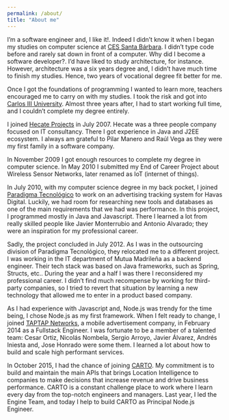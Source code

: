 ```yaml
---
permalink: /about/
title: "About me"
---
```


I’m a software engineer and, I like it!. Indeed I didn’t know it when I began my studies on computer science at [CES Santa Bárbara](https://www.centrosantabarbara.es/). I didn’t type code before and rarely sat down in front of a computer. Why did I become a software developer?. I’d have liked to study architecture, for instance. However, architecture was a six years degree and, I didn’t have much time to finish my studies. Hence, two years of vocational degree fit better for me.

Once I got the foundations of programming I wanted to learn more, teachers encouraged me to carry on with my studies. I took the risk and got into [Carlos III University](https://www.uc3m.es/). Almost three years after, I had to start working full time, and I couldn’t complete my degree entirely.

I joined [Hecate Projects](https://www.linkedin.com/company/h-cate-proyectos-s-l-/) in July 2007. Hecate was a three people company focused on IT consultancy. There I got experience in Java and J2EE ecosystem. I always am grateful to Pilar Manero and Raúl Vega as they were my first family in a software company.

In November 2009 I got enough resources to complete my degree in computer science. In May 2010 I submitted my End of Career Project about Wireless Sensor Networks, later renamed as IoT (internet of things).

In July 2010, with my computer science degree in my back pocket, I joined [Paradigma Tecnológico](https://www.paradigmadigital.com/) to work on an advertising tracking system for Havas Digital. Luckily, we had room for researching new tools and databases as one of the main requirements that we had was performance. In this project, I programmed mostly in Java and Javascript. There I learned a lot from really skilled people like Javier Monterrubio and Antonio Alvarado; they were an inspiration for my professional career.

Sadly, the project concluded in July 2012. As I was in the outsourcing division of Paradigma Tecnológico, they relocated me to a different project. I was working in the IT department of Mutua Madrileña as a backend engineer. Their tech stack was based on Java frameworks, such as Spring, Structs, etc.. During the year and a half I was there I reconsidered my professional career. I didn’t find much recompense by working for third-party companies, so I tried to revert that situation by learning a new technology that allowed me to enter in a product based company.

As I had experience with Javascript and, Node.js was trendy for the time being, I chose Node.js as my first framework. When I felt ready to change, I joined [TAPTAP Networks](http://www.taptapnetworks.com/), a mobile advertisement company, in February 2014 as a Fullstack Engineer. I was fortunate to be a member of a talented team: Cesar Ortiz, Nicolás Nombela, Sergio Arroyo, Javier Álvarez, Andrés Iniesta and, Jose Honrado were some them. I learned a lot about how to build and scale high performant services.

In October 2015, I had the chance of joining [CARTO](https://carto.com/). My commitment is to build and maintain the main APIs that brings Location Intelligence to companies to make decisions that increase revenue and drive business performance. CARTO is a constant challenge place to work where I learn every day from the top-notch engineers and managers. Last year, I led the Engine Team, and today I help to build CARTO as Principal Node.js Engineer.
